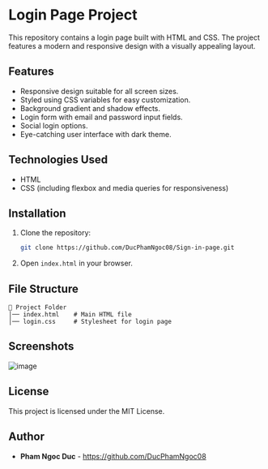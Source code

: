 # Login Page Project

This repository contains a login page built with HTML and CSS. The project features a modern and responsive design with a visually appealing layout.

## Features
- Responsive design suitable for all screen sizes.
- Styled using CSS variables for easy customization.
- Background gradient and shadow effects.
- Login form with email and password input fields.
- Social login options.
- Eye-catching user interface with dark theme.

## Technologies Used
- HTML
- CSS (including flexbox and media queries for responsiveness)

## Installation
1. Clone the repository:
   ```sh
   git clone https://github.com/DucPhamNgoc08/Sign-in-page.git
   ```
2. Open `index.html` in your browser.

## File Structure
```
📁 Project Folder
│── index.html    # Main HTML file
│── login.css     # Stylesheet for login page
```

## Screenshots
![image](https://github.com/user-attachments/assets/0f0ae331-9722-4a05-9930-7bd9a1ae5b61)


## License
This project is licensed under the MIT License.

## Author
- **Pham Ngoc Duc** - https://github.com/DucPhamNgoc08

